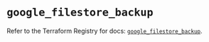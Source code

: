 # `google_filestore_backup`

Refer to the Terraform Registry for docs: [`google_filestore_backup`](https://registry.terraform.io/providers/hashicorp/google/6.29.0/docs/resources/filestore_backup).
